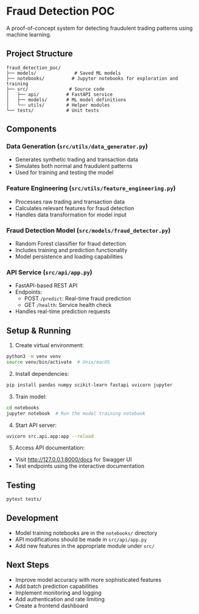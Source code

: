 # Fraud Detection POC

A proof-of-concept system for detecting fraudulent trading patterns using machine learning.

## Project Structure

```
fraud_detection_poc/
├── models/              # Saved ML models
├── notebooks/          # Jupyter notebooks for exploration and training
├── src/               # Source code
│   ├── api/          # FastAPI service
│   ├── models/       # ML model definitions
│   └── utils/        # Helper modules
└── tests/            # Unit tests
```

## Components

### Data Generation (`src/utils/data_generator.py`)
- Generates synthetic trading and transaction data
- Simulates both normal and fraudulent patterns
- Used for training and testing the model

### Feature Engineering (`src/utils/feature_engineering.py`)
- Processes raw trading and transaction data
- Calculates relevant features for fraud detection
- Handles data transformation for model input

### Fraud Detection Model (`src/models/fraud_detector.py`)
- Random Forest classifier for fraud detection
- Includes training and prediction functionality
- Model persistence and loading capabilities

### API Service (`src/api/app.py`)
- FastAPI-based REST API
- Endpoints:
  - POST `/predict`: Real-time fraud prediction
  - GET `/health`: Service health check
- Handles real-time prediction requests

## Setup & Running

1. Create virtual environment:
```bash
python3 -m venv venv
source venv/bin/activate  # Unix/macOS
```

2. Install dependencies:
```bash
pip install pandas numpy scikit-learn fastapi uvicorn jupyter
```

3. Train model:
```bash
cd notebooks
jupyter notebook  # Run the model training notebook
```

4. Start API server:
```bash
uvicorn src.api.app:app --reload
```

5. Access API documentation:
- Visit http://127.0.0.1:8000/docs for Swagger UI
- Test endpoints using the interactive documentation

## Testing

```bash
pytest tests/
```

## Development

- Model training notebooks are in the `notebooks/` directory
- API modifications should be made in `src/api/app.py`
- Add new features in the appropriate module under `src/`

## Next Steps
- Improve model accuracy with more sophisticated features
- Add batch prediction capabilities
- Implement monitoring and logging
- Add authentication and rate limiting
- Create a frontend dashboard

